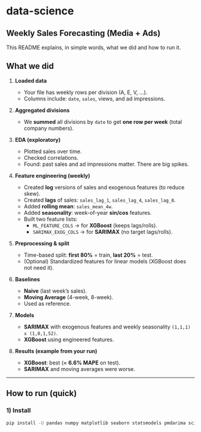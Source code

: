 # data-science

## Weekly Sales Forecasting (Media + Ads)

This README explains, in simple words, what we did and how to run it.

## What we did

1. **Loaded data**
   - Your file has weekly rows per division (A, E, V, …).
   - Columns include: `date`, `sales`, views, and ad impressions.

2. **Aggregated divisions**
   - We **summed** all divisions by `date` to get **one row per week** (total company numbers).

3. **EDA (exploratory)**
   - Plotted sales over time.
   - Checked correlations.
   - Found: past sales and ad impressions matter. There are big spikes.

4. **Feature engineering (weekly)**
   - Created **log** versions of sales and exogenous features (to reduce skew).
   - Created **lags** of sales: `sales_lag_1`, `sales_lag_4`, `sales_lag_8`.
   - Added **rolling mean**: `sales_mean_4w`.
   - Added **seasonality**: week-of-year **sin/cos** features.
   - Built two feature lists:
     - `ML_FEATURE_COLS` → for **XGBoost** (keeps lags/rolls).
     - `SARIMAX_EXOG_COLS` → for **SARIMAX** (no target lags/rolls).

5. **Preprocessing & split**
   - Time-based split: **first 80%** = train, **last 20%** = test.
   - (Optional) Standardized features for linear models (XGBoost does not need it).

6. **Baselines**
   - **Naive** (last week’s sales).
   - **Moving Average** (4-week, 8-week).
   - Used as reference.

7. **Models**
   - **SARIMAX** with exogenous features and weekly seasonality `(1,1,1) x (1,0,1,52)`.
   - **XGBoost** using engineered features.

8. **Results (example from your run)**
   - **XGBoost**: best (≈ **6.6% MAPE** on test).
   - **SARIMAX** and moving averages were worse.

---

## How to run (quick)

### 1) Install
```bash
pip install -U pandas numpy matplotlib seaborn statsmodels pmdarima scikit-learn xgboost
